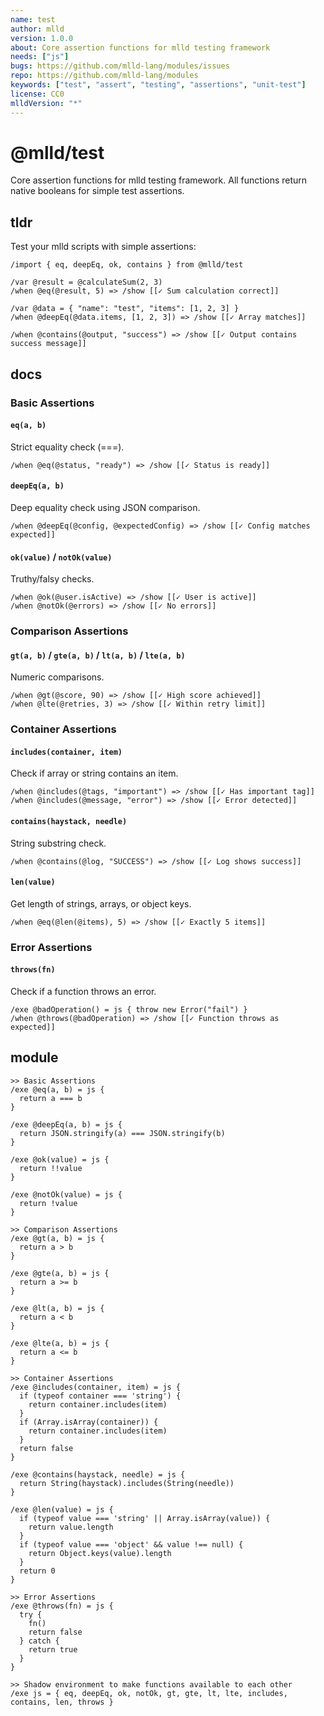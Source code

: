 ```yaml
---
name: test
author: mlld
version: 1.0.0
about: Core assertion functions for mlld testing framework
needs: ["js"]
bugs: https://github.com/mlld-lang/modules/issues
repo: https://github.com/mlld-lang/modules
keywords: ["test", "assert", "testing", "assertions", "unit-test"]
license: CC0
mlldVersion: "*"
---
```


# @mlld/test

Core assertion functions for mlld testing framework. All functions return native booleans for simple test assertions.

## tldr

Test your mlld scripts with simple assertions:

```mlld
/import { eq, deepEq, ok, contains } from @mlld/test

/var @result = @calculateSum(2, 3)
/when @eq(@result, 5) => /show [[✓ Sum calculation correct]]

/var @data = { "name": "test", "items": [1, 2, 3] }
/when @deepEq(@data.items, [1, 2, 3]) => /show [[✓ Array matches]]

/when @contains(@output, "success") => /show [[✓ Output contains success message]]
```

## docs

### Basic Assertions

#### `eq(a, b)`
Strict equality check (===).

```mlld
/when @eq(@status, "ready") => /show [[✓ Status is ready]]
```

#### `deepEq(a, b)`
Deep equality check using JSON comparison.

```mlld
/when @deepEq(@config, @expectedConfig) => /show [[✓ Config matches expected]]
```

#### `ok(value)` / `notOk(value)`
Truthy/falsy checks.

```mlld
/when @ok(@user.isActive) => /show [[✓ User is active]]
/when @notOk(@errors) => /show [[✓ No errors]]
```

### Comparison Assertions

#### `gt(a, b)` / `gte(a, b)` / `lt(a, b)` / `lte(a, b)`
Numeric comparisons.

```mlld
/when @gt(@score, 90) => /show [[✓ High score achieved]]
/when @lte(@retries, 3) => /show [[✓ Within retry limit]]
```

### Container Assertions

#### `includes(container, item)`
Check if array or string contains an item.

```mlld
/when @includes(@tags, "important") => /show [[✓ Has important tag]]
/when @includes(@message, "error") => /show [[✓ Error detected]]
```

#### `contains(haystack, needle)`
String substring check.

```mlld
/when @contains(@log, "SUCCESS") => /show [[✓ Log shows success]]
```

#### `len(value)`
Get length of strings, arrays, or object keys.

```mlld
/when @eq(@len(@items), 5) => /show [[✓ Exactly 5 items]]
```

### Error Assertions

#### `throws(fn)`
Check if a function throws an error.

```mlld
/exe @badOperation() = js { throw new Error("fail") }
/when @throws(@badOperation) => /show [[✓ Function throws as expected]]
```

## module

```mlld-run
>> Basic Assertions
/exe @eq(a, b) = js {
  return a === b
}

/exe @deepEq(a, b) = js {
  return JSON.stringify(a) === JSON.stringify(b)
}

/exe @ok(value) = js {
  return !!value
}

/exe @notOk(value) = js {
  return !value
}

>> Comparison Assertions
/exe @gt(a, b) = js {
  return a > b
}

/exe @gte(a, b) = js {
  return a >= b
}

/exe @lt(a, b) = js {
  return a < b
}

/exe @lte(a, b) = js {
  return a <= b
}

>> Container Assertions
/exe @includes(container, item) = js {
  if (typeof container === 'string') {
    return container.includes(item)
  }
  if (Array.isArray(container)) {
    return container.includes(item)
  }
  return false
}

/exe @contains(haystack, needle) = js {
  return String(haystack).includes(String(needle))
}

/exe @len(value) = js {
  if (typeof value === 'string' || Array.isArray(value)) {
    return value.length
  }
  if (typeof value === 'object' && value !== null) {
    return Object.keys(value).length
  }
  return 0
}

>> Error Assertions
/exe @throws(fn) = js {
  try {
    fn()
    return false
  } catch {
    return true
  }
}

>> Shadow environment to make functions available to each other
/exe js = { eq, deepEq, ok, notOk, gt, gte, lt, lte, includes, contains, len, throws }
```
